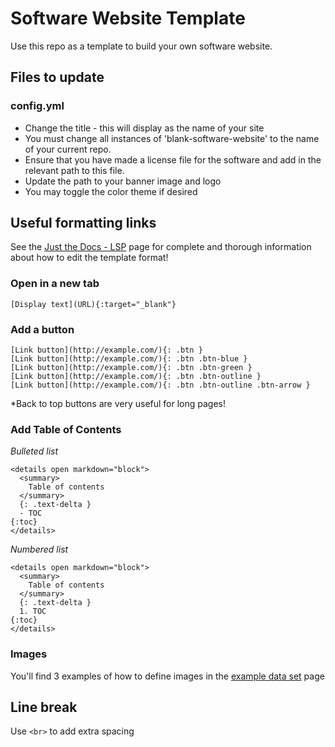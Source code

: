 # Software Website Template

Use this repo as a template to build your own software website. 

## Files to update

### config.yml

* Change the title - this will display as the name of your site 
* You must change all instances of 'blank-software-website' to the name of your current repo. 
* Ensure that you have made a license file for the software and add in the relevant path to this file.
* Update the path to your banner image and logo
* You may toggle the color theme if desired

## Useful formatting links

See the [Just the Docs - LSP](https://labsyspharm.github.io/just-the-docs-lsp/) page for complete and thorough information about how to edit the template format! 

### Open in a new tab
```
[Display text](URL){:target="_blank"}
```

### Add a button 
```
[Link button](http://example.com/){: .btn }
[Link button](http://example.com/){: .btn .btn-blue }
[Link button](http://example.com/){: .btn .btn-green }
[Link button](http://example.com/){: .btn .btn-outline }
[Link button](http://example.com/){: .btn .btn-outline .btn-arrow }
```
*Back to top buttons are very useful for long pages!

### Add Table of Contents

*Bulleted list*
```
<details open markdown="block">
  <summary>
    Table of contents
  </summary>
  {: .text-delta }
  - TOC
{:toc}
</details>
```

*Numbered list*
```
<details open markdown="block">
  <summary>
    Table of contents
  </summary>
  {: .text-delta }
  1. TOC
{:toc}
</details>
```

### Images

You'll find 3 examples of how to define images in the [example data set](https://github.com/jtefftHiTS/blank-software-website/blob/master/docs/dataset.md) page

## Line break
Use `<br>` to add extra spacing


